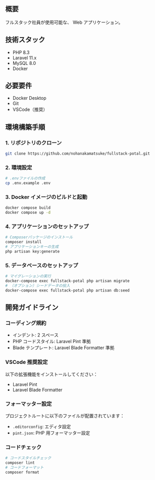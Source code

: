 ## 概要

フルスタック社員が使用可能な、 Web アプリケーション。

## 技術スタック

- PHP 8.3
- Laravel 11.x
- MySQL 8.0
- Docker

## 必要要件

- Docker Desktop
- Git
- VSCode（推奨）

## 環境構築手順

### 1. リポジトリのクローン

```bash
git clone https://github.com/nohanakamatsuke/fullstack-potal.git
```

### 2. 環境設定

```bash
# .envファイルの作成
cp .env.example .env
```

### 3. Docker イメージのビルドと起動

```bash
docker compose build
docker compose up -d
```

### 4. アプリケーションのセットアップ

```bash
# Composerパッケージのインストール
composer install
# アプリケーションキーの生成
php artisan key:generate
```

### 5. データベースのセットアップ

```bash
# マイグレーションの実行
docker-compose exec fullstack-potal php artisan migrate
# （オプション）シードデータの投入
docker-compose exec fullstack-potal php artisan db:seed
```

## 開発ガイドライン

### コーディング規約

- インデント: 2 スペース
- PHP コードスタイル: Laravel Pint 準拠
- Blade テンプレート: Laravel Blade Formatter 準拠

### VSCode 推奨設定

以下の拡張機能をインストールしてください：

- Laravel Pint
- Laravel Blade Formatter

### フォーマッター設定

プロジェクトルートに以下のファイルが配置されています：

- `.editorconfig`: エディタ設定
- `pint.json`: PHP 用フォーマッター設定

### コードチェック

```bash
# コードスタイルチェック
composer lint
# コードフォーマット
composer format
```
